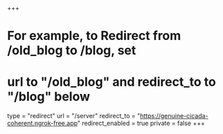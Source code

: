 +++
# For example, to Redirect from /old_blog to /blog, set 
# url to "/old_blog" and redirect_to to "/blog" below
type = "redirect"
url = "/server"
redirect_to = "https://genuine-cicada-coherent.ngrok-free.app"
redirect_enabled = true
private = false
+++
